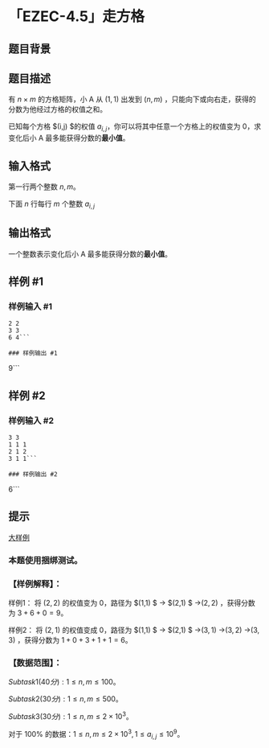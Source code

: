 # 「EZEC-4.5」走方格

## 题目背景



## 题目描述

有 $n\times m$ 的方格矩阵，小 A 从 $(1,1)$ 出发到 $(n,m)$ ，只能向下或向右走，获得的分数为他经过方格的权值之和。

已知每个方格 $(i,j) $的权值 $a_{i,j}$，你可以将其中任意一个方格上的权值变为 $0$，求变化后小 A 最多能获得分数的**最小值**。

## 输入格式

第一行两个整数 $n,m$。

下面 $n$ 行每行 $m$ 个整数 $a_{i,j}$

## 输出格式

一个整数表示变化后小 A 最多能获得分数的**最小值**。

## 样例 #1

### 样例输入 #1
```
2 2
3 3 
6 4```

### 样例输出 #1

```
9```

## 样例 #2

### 样例输入 #2
```
3 3
1 1 1
2 1 2
3 1 1```

### 样例输出 #2

```
6```

## 提示

[大样例](https://www.luogu.com.cn/paste/aeqswjyj)

### 本题使用捆绑测试。

### 【样例解释】：

样例1： 将 $(2,2)$ 的权值变为 $0$，路径为 $(1,1) $ -> $(2,1) $ ->$(2,2)$ ，获得分数为 $3+6+0=9$。

样例2： 将 $(2,1)$ 的权值变成 $0$，路径为 $(1,1) $ -> $(2,1) $ ->$(3,1)$  ->$(3,2)$  ->$(3,3)$ ，获得分数为 $1+0+3+1+1=6$。

### 【数据范围】：

$Subtask1(40分):1\le n,m \le 100$。

$Subtask2(30分):1\le n,m \le 500$。

$Subtask3(30分):1\le n,m \le 2 \times 10^3$。

对于 $100\%$ 的数据：$1\le n,m\le 2\times 10^3,1\le a_{i,j} \le 10^9$。
